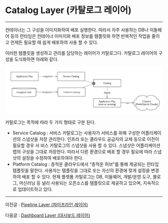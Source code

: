 # Catalog Layer \(카탈로그 레이어\)

---

컨테이너는 그 구성을 이미지화하여 배포 실행한다. 따라서 자주 사용하는 DB나 미들웨어 등의 런타임은 컨테이너 이미지와 배포 정보를 템플릿화 하면 반복적인 작업을 줄이고 언제든 필요할 때 쉽게 배포하여 사용 할 수 있다.

이러한 템플릿을 생성하고 관리를 담당하는 레이어가 카탈로그다. 카탈로그 레이어의 구성을 도식화하면 아래와 같다.

![](/assets/KR/3.0.0/cocktailcloud-architecture-6.png)

카탈로그는 목적에 따라 두 가지 형태로 구분 된다.

* Service Catalog : 서비스 카탈로그는 사용자가 서비스를 위해 구성한 어플리케이션의 스냅샷을 저장 관리한다. 인프라 또는 클라우드 공급자의 교체 등으로 이전이 필요할 경우 서 비스 카탈로그의 스냅샷을 사용 할 수 있다. 스냅샷은 어플리케이션 맵의 구성을 그대로 저장한다. 따라서 다른 환경으로 배포 할 경우 필요에 따라 스냅샷의 설정을 수정하여 배포하여야 한다.
* Platform Catalog : 층적운 클라우드에서 “층적운 허브”를 통해 제공되는 런타임 템플릿을 말한다. 사용자는 템플릿을 그대로 또는 자신의 환경에 맞게 설정을 변경하여 배포 할 수 있다. 현재 플렛폼 카탈로그는 DB, 미들웨어, 개발/운영 도구, 블로그, 머신러닝 등 널리 사용되는 오픈소스를 템플릿으로 제공하고 있으며, 지속적으로 업데이트하고 있다.

---

이전글 : [Pipeline Layer \(파이프라인 레이어\)](/d30c-c774-d504-b77c-c778-b808-c774-c5b4.md)

다음글 : [Dashboard Layer \(대시보드 레이어\)](/b300-c2dc-bcf4-b4dc-b808-c774-c5b4.md)

